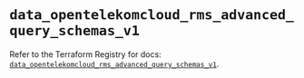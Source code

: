 # `data_opentelekomcloud_rms_advanced_query_schemas_v1`

Refer to the Terraform Registry for docs: [`data_opentelekomcloud_rms_advanced_query_schemas_v1`](https://registry.terraform.io/providers/opentelekomcloud/opentelekomcloud/1.36.26/docs/data-sources/rms_advanced_query_schemas_v1).
